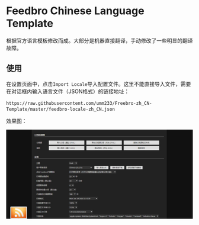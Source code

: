 # Feedbro Chinese Language Template

根据官方语言模板修改而成。大部分是机器直接翻译，手动修改了一些明显的翻译故障。

## 使用

在设置页面中，点击`Import Locale`导入配置文件。这里不能直接导入文件，需要在对话框内输入语言文件（JSON格式）的链接地址：

```
https://raw.githubusercontent.com/umm233/Freebro-zh_CN-Template/master/feedbro-locale-zh_CN.json
```

效果图：

![](screenshot.jpg)

